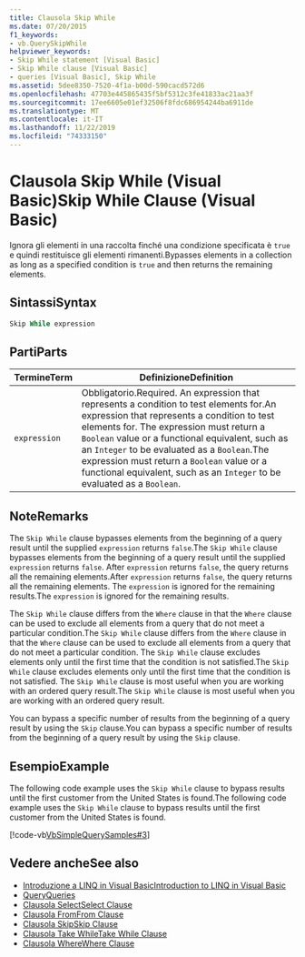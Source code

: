 ```yaml
---
title: Clausola Skip While
ms.date: 07/20/2015
f1_keywords:
- vb.QuerySkipWhile
helpviewer_keywords:
- Skip While statement [Visual Basic]
- Skip While clause [Visual Basic]
- queries [Visual Basic], Skip While
ms.assetid: 5dee8350-7520-4f1a-b00d-590cacd572d6
ms.openlocfilehash: 47703e445865435f5bf5312c3fe41833ac21aa3f
ms.sourcegitcommit: 17ee6605e01ef32506f8fdc686954244ba6911de
ms.translationtype: MT
ms.contentlocale: it-IT
ms.lasthandoff: 11/22/2019
ms.locfileid: "74333150"
---
```

# <a name="skip-while-clause-visual-basic"></a><span data-ttu-id="8ff88-102">Clausola Skip While (Visual Basic)</span><span class="sxs-lookup"><span data-stu-id="8ff88-102">Skip While Clause (Visual Basic)</span></span>
<span data-ttu-id="8ff88-103">Ignora gli elementi in una raccolta finché una condizione specificata è `true` e quindi restituisce gli elementi rimanenti.</span><span class="sxs-lookup"><span data-stu-id="8ff88-103">Bypasses elements in a collection as long as a specified condition is `true` and then returns the remaining elements.</span></span>  
  
## <a name="syntax"></a><span data-ttu-id="8ff88-104">Sintassi</span><span class="sxs-lookup"><span data-stu-id="8ff88-104">Syntax</span></span>  
  
```vb  
Skip While expression  
```  
  
## <a name="parts"></a><span data-ttu-id="8ff88-105">Parti</span><span class="sxs-lookup"><span data-stu-id="8ff88-105">Parts</span></span>  
  
|<span data-ttu-id="8ff88-106">Termine</span><span class="sxs-lookup"><span data-stu-id="8ff88-106">Term</span></span>|<span data-ttu-id="8ff88-107">Definizione</span><span class="sxs-lookup"><span data-stu-id="8ff88-107">Definition</span></span>|  
|---|---|  
|`expression`|<span data-ttu-id="8ff88-108">Obbligatorio.</span><span class="sxs-lookup"><span data-stu-id="8ff88-108">Required.</span></span> <span data-ttu-id="8ff88-109">An expression that represents a condition to test elements for.</span><span class="sxs-lookup"><span data-stu-id="8ff88-109">An expression that represents a condition to test elements for.</span></span> <span data-ttu-id="8ff88-110">The expression must return a `Boolean` value or a functional equivalent, such as an `Integer` to be evaluated as a `Boolean`.</span><span class="sxs-lookup"><span data-stu-id="8ff88-110">The expression must return a `Boolean` value or a functional equivalent, such as an `Integer` to be evaluated as a `Boolean`.</span></span>|  
  
## <a name="remarks"></a><span data-ttu-id="8ff88-111">Note</span><span class="sxs-lookup"><span data-stu-id="8ff88-111">Remarks</span></span>  
 <span data-ttu-id="8ff88-112">The `Skip While` clause bypasses elements from the beginning of a query result until the supplied `expression` returns `false`.</span><span class="sxs-lookup"><span data-stu-id="8ff88-112">The `Skip While` clause bypasses elements from the beginning of a query result until the supplied `expression` returns `false`.</span></span> <span data-ttu-id="8ff88-113">After `expression` returns `false`, the query returns all the remaining elements.</span><span class="sxs-lookup"><span data-stu-id="8ff88-113">After `expression` returns `false`, the query returns all the remaining elements.</span></span> <span data-ttu-id="8ff88-114">The `expression` is ignored for the remaining results.</span><span class="sxs-lookup"><span data-stu-id="8ff88-114">The `expression` is ignored for the remaining results.</span></span>  
  
 <span data-ttu-id="8ff88-115">The `Skip While` clause differs from the `Where` clause in that the `Where` clause can be used to exclude all elements from a query that do not meet a particular condition.</span><span class="sxs-lookup"><span data-stu-id="8ff88-115">The `Skip While` clause differs from the `Where` clause in that the `Where` clause can be used to exclude all elements from a query that do not meet a particular condition.</span></span> <span data-ttu-id="8ff88-116">The `Skip While` clause excludes elements only until the first time that the condition is not satisfied.</span><span class="sxs-lookup"><span data-stu-id="8ff88-116">The `Skip While` clause excludes elements only until the first time that the condition is not satisfied.</span></span> <span data-ttu-id="8ff88-117">The `Skip While` clause is most useful when you are working with an ordered query result.</span><span class="sxs-lookup"><span data-stu-id="8ff88-117">The `Skip While` clause is most useful when you are working with an ordered query result.</span></span>  
  
 <span data-ttu-id="8ff88-118">You can bypass a specific number of results from the beginning of a query result by using the `Skip` clause.</span><span class="sxs-lookup"><span data-stu-id="8ff88-118">You can bypass a specific number of results from the beginning of a query result by using the `Skip` clause.</span></span>  
  
## <a name="example"></a><span data-ttu-id="8ff88-119">Esempio</span><span class="sxs-lookup"><span data-stu-id="8ff88-119">Example</span></span>  
 <span data-ttu-id="8ff88-120">The following code example uses the `Skip While` clause to bypass results until the first customer from the United States is found.</span><span class="sxs-lookup"><span data-stu-id="8ff88-120">The following code example uses the `Skip While` clause to bypass results until the first customer from the United States is found.</span></span>  
  
 [!code-vb[VbSimpleQuerySamples#3](~/samples/snippets/visualbasic/VS_Snippets_VBCSharp/VbSimpleQuerySamples/VB/QuerySamples1.vb#3)]  
  
## <a name="see-also"></a><span data-ttu-id="8ff88-121">Vedere anche</span><span class="sxs-lookup"><span data-stu-id="8ff88-121">See also</span></span>

- [<span data-ttu-id="8ff88-122">Introduzione a LINQ in Visual Basic</span><span class="sxs-lookup"><span data-stu-id="8ff88-122">Introduction to LINQ in Visual Basic</span></span>](../../../visual-basic/programming-guide/language-features/linq/introduction-to-linq.md)
- [<span data-ttu-id="8ff88-123">Query</span><span class="sxs-lookup"><span data-stu-id="8ff88-123">Queries</span></span>](../../../visual-basic/language-reference/queries/index.md)
- [<span data-ttu-id="8ff88-124">Clausola Select</span><span class="sxs-lookup"><span data-stu-id="8ff88-124">Select Clause</span></span>](../../../visual-basic/language-reference/queries/select-clause.md)
- [<span data-ttu-id="8ff88-125">Clausola From</span><span class="sxs-lookup"><span data-stu-id="8ff88-125">From Clause</span></span>](../../../visual-basic/language-reference/queries/from-clause.md)
- [<span data-ttu-id="8ff88-126">Clausola Skip</span><span class="sxs-lookup"><span data-stu-id="8ff88-126">Skip Clause</span></span>](../../../visual-basic/language-reference/queries/skip-clause.md)
- [<span data-ttu-id="8ff88-127">Clausola Take While</span><span class="sxs-lookup"><span data-stu-id="8ff88-127">Take While Clause</span></span>](../../../visual-basic/language-reference/queries/take-while-clause.md)
- [<span data-ttu-id="8ff88-128">Clausola Where</span><span class="sxs-lookup"><span data-stu-id="8ff88-128">Where Clause</span></span>](../../../visual-basic/language-reference/queries/where-clause.md)
